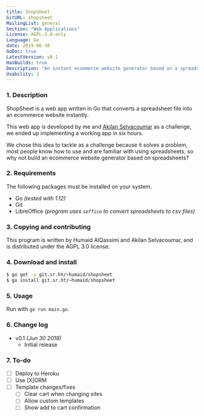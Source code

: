 ```yaml
---
title: ShopSheet
GitURL: shopsheet
MailingList: general
Section: "Web Applications"
License: AGPL-3.0-only
Language: Go
date: 2019-06-30
GoDoc: true
LatestVersion: v0.1
HasBuilds: true
Description: "An instant ecommerce website generator based on a spreadsheet file."
Usability: 3
---
```


### 1. Description

ShopSheet is a web app written in Go that converts a spreadsheet file
into an ecommerce website instantly.  

This web app is developed by me and [Akilan Selvacoumar](https://akilan.io)
as a challenge, we ended up implementing a working app in six hours.  

We chose this idea to tackle as a challenge because it solves a problem,
most people know how to use and are familiar with using spreadsheets, so why not build
an ecommerce website generator based on spreadsheets?

### 2. Requirements

The following packages must be installed on your system.

- Go *(tested with 1.12)*
- Git
- LibreOffice *(program uses `soffice` to convert spreadsheets to csv files)*

### 3. Copying and contributing

This program is written by Humaid AlQassimi and Akilan Selvacoumar,
and is distributed under the AGPL 3.0 license.  

### 4. Download and install

```sh
$ go get -u git.sr.ht/~humaid/shopsheet
$ go install git.sr.ht/~humaid/shopsheet
```

### 5. Usage

Run with `go run main.go`.

### 6. Change log

- v0.1 *(Jun 30 2019)*
  - Initial release

### 7. To-do

- [ ] Deploy to Heroku
- [ ] Use [X]ORM
- [ ] Template changes/fixes
  - [ ] Clear cart when changing sites
  - [ ] Allow custom templates
  - [ ] Show add to cart confirmation
